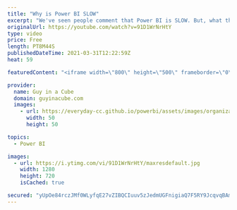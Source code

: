 ```yaml
---
title: "Why is Power BI SLOW"
excerpt: "We've seen people comment that Power BI is SLOW. But, what they really mean is your report is slow. Patrick breaks things down to get you pointed in the right direction.  Chris Hamill's Blog: https://alluringbi.com/2020/08/06/consolidating-report-elements-for-improved-performance/  📢 Become a member:"
originalUrl: https://youtube.com/watch?v=91D1WrNrHtY
type: video
price: Free
length: PT8M44S
publishedDateTime: 2021-03-31T12:22:59Z
heat: 59

featuredContent: "<iframe width=\"800\" height=\"500\" frameborder=\"0\" src=\"https://www.youtube.com/embed/91D1WrNrHtY\" allow=\"accelerometer; autoplay; encrypted-media; gyroscope; picture-in-picture\" allowfullscreen></iframe>"

provider:
  name: Guy in a Cube
  domain: guyinacube.com
  images:
    - url: https://everyday-cc.github.io/powerbi/assets/images/organizations/guyinacube.com-50x50.jpg
      width: 50
      height: 50

topics:
  - Power BI

images:
  - url: https://i.ytimg.com/vi/91D1WrNrHtY/maxresdefault.jpg
    width: 1280
    height: 720
    isCached: true

secured: "yUpOe84rczJMf0WLyfqE27vZIBQCIuuv5zJedmUGFnigiaQ7F5RY9JcqvqBAmvw4KkjhH9zElIPZxJ4zSCqsVLFclH4IP/ak/8Vqh4ebLU1suRKmMPQEUWNzvEFwTusb3IhsZYNuxOqubSc5KRUX+sWfTLFETWHEs/g0Ur+V7MJd/nTgwFA3uZuaogdtbqs2/7NFuP/MCdNn/1NZMMG3ACetbDq/oEV4Yk7WJZfS4AKhFLDzttXuQoFkn4tZ1bOutVqlaJsdm+USVgorp4ZFKt7BUJRqr1tsanv41IL9ENELvWoxi+Mm+pAWHh+tf16pC/U3qw+TnjsU8r78NV5fmGYq3HTWqLHrozkTocLCtNqZ2L7vOq88XeYehp+AzLCO0ByyLSxpvr+1rw64X49dvmc01UcvdB4qaaawoHLI7XM=;oG261kTQfeel43PRDL414A=="
---
```


